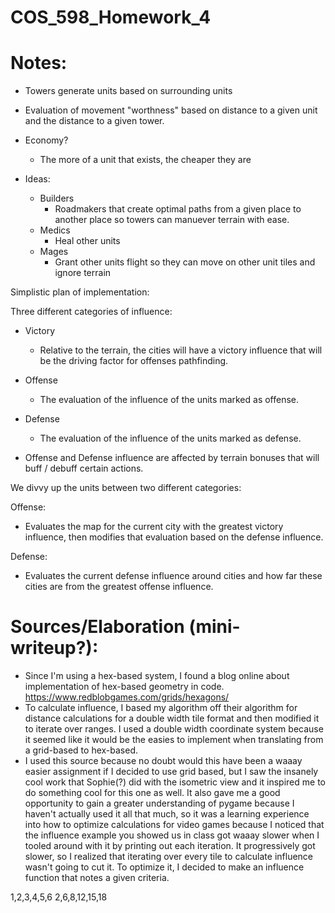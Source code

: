 # COS_598_Homework_4

# Notes:

- Towers generate units based on surrounding units

- Evaluation of movement "worthness" based on distance to a given unit and the distance to a given tower.

- Economy? 
    - The more of a unit that exists, the cheaper they are

- Ideas: 

    - Builders
        - Roadmakers that create optimal paths from a given place to another place so towers can manuever terrain with ease.
    - Medics
        - Heal other units
    - Mages
        - Grant other units flight so they can move on other unit tiles and ignore terrain 


Simplistic plan of implementation:


Three different categories of influence:
- Victory
    - Relative to the terrain, the cities will have a victory influence that will be the driving factor for offenses pathfinding.
- Offense
    - The evaluation of the influence of the units marked as offense. 
- Defense
    - The evaluation of the influence of the units marked as defense.

- Offense and Defense influence are affected by terrain bonuses that will buff / debuff certain actions. 

We divvy up the units between two different categories:

Offense:
- Evaluates the map for the current city with the greatest victory influence, then modifies that evaluation based on the defense influence.  

Defense:
- Evaluates the current defense influence around cities and how far these cities are from the greatest offense influence. 

# Sources/Elaboration (mini-writeup?):
- Since I'm using a hex-based system, I found a blog online about implementation of hex-based geometry in code. https://www.redblobgames.com/grids/hexagons/
- To calculate influence, I based my algorithm off their algorithm for distance calculations for a double width tile format and then modified it to iterate over ranges. I used a double width coordinate system because it seemed like it would be the easies to implement when translating from a grid-based to hex-based. 
- I used this source because no doubt would this have been a waaay easier assignment if I decided to use grid based, but I saw the insanely cool work that Sophie(?) did with the isometric view and it inspired me to do something cool for this one as well. It also gave me a good opportunity to gain a greater understanding of pygame because I haven't actually used it all that much, so it was a learning experience into how to optimize calculations for video games because I noticed that the influence example you showed us in class got waaay slower when I tooled around with it by printing out each iteration. It progressively got slower, so I realized that iterating over every tile to calculate influence wasn't going to cut it. To optimize it, I decided to make an influence function that notes a given criteria.

1,2,3,4,5,6
2,6,8,12,15,18